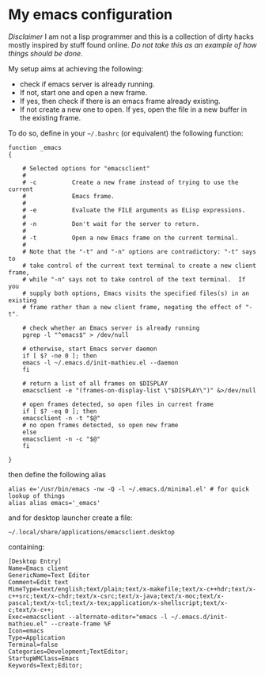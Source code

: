 # My emacs configuration
*Disclaimer* I am not a lisp programmer and this is a collection
of dirty hacks mostly inspired by stuff found online. *Do not take this
as an example of how things should be done*.

My setup aims at achieving the following:

 - check if emacs server is already running.
 - If not, start one and open a new frame.
 - If yes, then check if there is an emacs frame already existing.
 - If not create a new one to open. If yes, open the file in a new buffer in the existing frame.

To do so, define in your `~/.bashrc` (or equivalent) the following function:

```
function _emacs
{

    # Selected options for "emacsclient"
    #
    # -c          Create a new frame instead of trying to use the current
    #             Emacs frame.
    #
    # -e          Evaluate the FILE arguments as ELisp expressions.
    #
    # -n          Don't wait for the server to return.
    #
    # -t          Open a new Emacs frame on the current terminal.
    #
    # Note that the "-t" and "-n" options are contradictory: "-t" says to
    # take control of the current text terminal to create a new client frame,
    # while "-n" says not to take control of the text terminal.  If you
    # supply both options, Emacs visits the specified files(s) in an existing
    # frame rather than a new client frame, negating the effect of "-t".

    # check whether an Emacs server is already running
    pgrep -l "^emacs$" > /dev/null

    # otherwise, start Emacs server daemon
    if [ $? -ne 0 ]; then
	emacs -l ~/.emacs.d/init-mathieu.el --daemon
    fi

    # return a list of all frames on $DISPLAY
    emacsclient -e "(frames-on-display-list \"$DISPLAY\")" &>/dev/null

    # open frames detected, so open files in current frame
    if [ $? -eq 0 ]; then
	emacsclient -n -t "$@"
	# no open frames detected, so open new frame
    else
	emacsclient -n -c "$@"
    fi
 
}
```
then define the following alias
```
alias e='/usr/bin/emacs -nw -Q -l ~/.emacs.d/minimal.el' # for quick lookup of things
alias alias emacs='_emacs'
```
and for desktop launcher create a file:
```
~/.local/share/applications/emacsclient.desktop
```
containing:
```
[Desktop Entry]
Name=Emacs client
GenericName=Text Editor
Comment=Edit text
MimeType=text/english;text/plain;text/x-makefile;text/x-c++hdr;text/x-c++src;text/x-chdr;text/x-csrc;text/x-java;text/x-moc;text/x-pascal;text/x-tcl;text/x-tex;application/x-shellscript;text/x-c;text/x-c++;
Exec=emacsclient --alternate-editor="emacs -l ~/.emacs.d/init-mathieu.el" --create-frame %F
Icon=emacs
Type=Application
Terminal=false
Categories=Development;TextEditor;
StartupWMClass=Emacs
Keywords=Text;Editor;
```

